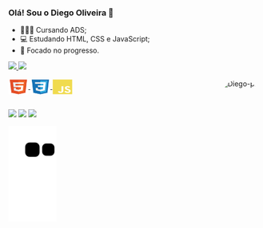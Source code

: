 ### Olá! Sou o Diego Oliveira 👋
- 👨🏻‍🎓 Cursando ADS;
- 💻 Estudando HTML, CSS e JavaScript;
- 🎯 Focado no progresso.
<a href="https://github.com/diegooliveira10">
  <img width="45%" src="https://github-readme-stats.vercel.app/api?username=diegooliveira10&show_icons=true&theme=default&include_all_commits=true&count_private=true"/>
  <img width="45%" src="https://github-readme-stats.vercel.app/api/top-langs/?username=diegooliveira10&layout=compact&langs_count=7&theme=default"/>
</div>
    
</div>
<div style="display: inline_block"><br>
<img align="center" alt="Diego-HTML" height="30" width="40" src="https://raw.githubusercontent.com/devicons/devicon/master/icons/html5/html5-original.svg">
<img align="center" alt="Diego-CSS" height="30" width="40" src="https://raw.githubusercontent.com/devicons/devicon/master/icons/css3/css3-original.svg">
<img align="center" alt="Diego-Js" height="30" width="40" src="https://raw.githubusercontent.com/devicons/devicon/master/icons/javascript/javascript-plain.svg">
<img  align = "right"  alt = "Diego-pic" height = "150"  style = "border-radius:50px;"  src ="https://i.picasion.com/pic92/e5904a2494cdc3703991bcee38369bd9.gif" 
</div>
 
 ##
  
 <div>
    <a href="https://instagram.com/diegoolv__" target="_blank"><img src="https://img.shields.io/badge/-Instagram-%23E4405F?style=for-the-badge&logo=instagram&logoColor=white" target="_blank"></a>
     <a href = "mailto:diegojesusdeoliveira10@gmail.com"><img src="https://img.shields.io/badge/-Gmail-%23333?style=for-the-badge&logo=gmail&logoColor=white" target="_blank"></a>
   <a href="https://www.linkedin.com/in/diego-oliveira-34b24b22b" target="_blank"><img src="https://img.shields.io/badge/-LinkedIn-%230077B5?style=for-the-badge&logo=linkedin&logoColor=white" target="_blank"></a> 
   
![snake gif](https://github.com/diegooliveira10/diegooliveira10/blob/output/github-contribution-grid-snake.svg)
